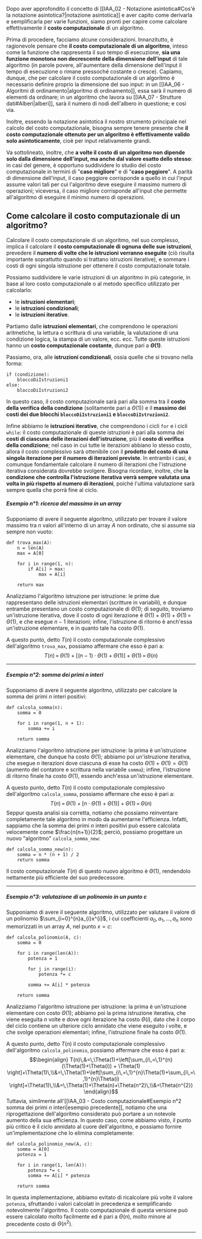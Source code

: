 Dopo aver approfondito il concetto di [[IAA_02 - Notazione asintotica#Cos'è la notazione asintotica?|notazione asintotica]] e aver capito come derivarla e semplificarla per varie funzioni, siamo pronti per capire come calcolare effettivamente il **costo computazionale** di un algoritmo.

Prima di procedere, facciamo alcune considerazioni. Innanzitutto, è ragionevole pensare che **il costo computazionale di un algoritmo**, inteso come la funzione che rappresenta il suo tempo di esecuzione, **sia una funzione monotona non decrescente della dimensione dell'input** di tale algoritmo (in parole povere, all'aumentare della dimensione dell'input il tempo di esecuzione o rimane pressoché costante o cresce). Capiamo, dunque, che per calcolare il costo computazionale di un algoritmo è necessario definire proprio la dimensione del suo input: in un [[IAA_06 - Algoritmi di ordinamento|algoritmo di ordinamento]], essa sarà il numero di elementi da ordinare; in un algoritmo che lavora su [[IAA_07 - Strutture dati#Alberi|alberi]], sarà il numero di nodi dell'albero in questione; e così via.

Inoltre, essendo la notazione asintotica il nostro strumento principale nel calcolo del costo computazionale, bisogna sempre tenere presente che **il costo computazionale ottenuto per un algoritmo è effettivamente valido solo asintoticamente**, cioè per input relativamente grandi.

Va sottolineato, inoltre, che **a volte il costo di un algoritmo non dipende solo dalla dimensione dell'input, ma anche dal valore esatto dello stesso**: in casi del genere, è opportuno suddividere lo studio del costo computazionale in termini di "**caso migliore**" e di "**caso peggiore**". A parità di dimensione dell'input, il caso peggiore corrisponde a quello in cui l'input assume valori tali per cui l'algoritmo deve eseguire il massimo numero di operazioni; viceversa, il caso migliore corrisponde all'input che permette all'algoritmo di eseguire il minimo numero di operazioni.

## Come calcolare il costo computazionale di un algoritmo?

Calcolare il costo computazionale di un algoritmo, nel suo complesso, implica il calcolare il **costo computazionale di ognuna delle sue istruzioni**, prevedere il **numero di volte che le istruzioni verranno eseguite** (ciò risulta importante soprattutto quando si trattano istruzioni iterative), e sommare i costi di ogni singola istruzione per ottenere il costo computazionale totale.

Possiamo suddividere le varie istruzioni di un algoritmo in più categorie, in base al loro costo computazionale o al metodo specifico utilizzato per calcolarlo:
- le **istruzioni elementari**;
- le **istruzioni condizionali**;
- le **istruzioni iterative**.

Partiamo dalle **istruzioni elementari**, che comprendono le operazioni aritmetiche, la lettura o scrittura di una variabile, la valutazione di una condizione logica, la stampa di un valore, ecc. ecc. Tutte queste istruzioni hanno un **costo computazionale costante**, dunque pari a **$\Theta(1)$**.

Passiamo, ora, alle **istruzioni condizionali**, ossia quelle che si trovano nella forma:

```
if (condizione):
	bloccoDiIstruzioni1
else:
	bloccoDiIstruzioni2
```

In questo caso, il costo computazionale sarà pari alla somma tra il **costo della verifica della condizione** (solitamente pari a $\Theta(1)$) e il **massimo dei costi dei due blocchi `bloccoDiIstruzioni1` e `bloccoDiIstruzioni2`**.

Infine abbiamo le **istruzioni iterative**, che comprendono i cicli `for` e i cicli `while`: il costo computazionale di queste istruzioni è pari alla somma dei **costi di ciascuna delle iterazioni dell'istruzione**, più il **costo di verifica della condizione**; nel caso in cui tutte le iterazioni abbiano lo stesso costo, allora il costo complessivo sarà ottenibile con il **prodotto del costo di una singola iterazione per il numero di iterazioni previste**. In entrambi i casi, è comunque fondamentale calcolare il numero di iterazioni che l'istruzione iterativa considerata dovrebbe svolgere. Bisogna ricordare, inoltre, che **la condizione che controlla l'istruzione iterativa verrà sempre valutata una volta in più rispetto al numero di iterazioni**, poiché l'ultima valutazione sarà sempre quella che porrà fine al ciclo.

##### Esempio n°1: ricerca del massimo in un array

Supponiamo di avere il seguente algoritmo, utilizzato per trovare il valore massimo tra $n$ valori all'interno di un array $A$ non ordinato, che si assume sia sempre non vuoto:

```
def trova_max(A):
	n = len(A)                 
	max = A[0]
	
	for i in range(1, n):
		if A[i] > max:
			max = A[i]
	
	return max
```

Analizziamo l'algoritmo istruzione per istruzione: le prime due rappresentano delle istruzioni elementari (scritture in variabili), e dunque entrambe presentano un costo computazionale di $\Theta(1)$; di seguito, troviamo un'istruzione iterativa, dove il costo di ogni iterazione è $\Theta(1)+\Theta(1)+\Theta(1)\,=\,\Theta(1)$, e che esegue $n-1$ iterazioni; infine, l'istruzione di ritorno è anch'essa un'istruzione elementare, e in quanto tale ha costo $\Theta(1)$.

A questo punto, detto $T(n)$ il costo computazionale complessivo dell'algoritmo `trova_max`, possiamo affermare che esso è pari a:
$$T(n)\,=\,\Theta(1)+[(n-1)\cdot \Theta(1)+\Theta(1)]+\Theta(1)\,=\,\Theta(n)$$
___
##### Esempio n°2: somma dei primi $n$ interi

Supponiamo di avere il seguente algoritmo, utilizzato per calcolare la somma dei primi $n$ interi positivi:

```
def calcola_somma(n):
	somma = 0
	
	for i in range(1, n + 1):
		somma += i
	
	return somma
```

Analizziamo l'algoritmo istruzione per istruzione: la prima è un'istruzione elementare, che dunque ha costo $\Theta(1)$; abbiamo poi un'istruzione iterativa, che esegue $n$ iterazioni dove ciascuna di esse ha costo $\Theta(1)+\Theta(1)=\Theta(1)$ (aumento del contatore e scrittura nella variabile `somma`); infine, l'istruzione di ritorno finale ha costo $\Theta(1)$, essendo anch'essa un'istruzione elementare.

A questo punto, detto $T(n)$ il costo computazionale complessivo dell'algoritmo `calcola_somma`, possiamo affermare che esso è pari a:
$$T(n)\,=\,\Theta(1)+[n\cdot \Theta(1)+\Theta(1)]+\Theta(1)\,=\,\Theta(n)$$
Seppur questa analisi sia corretta, notiamo che possiamo reinventare completamente tale algoritmo in modo da aumentarne l'efficienza. Infatti, sappiamo che la somma dei primi $n$ interi positivi può essere calcolata velocemente come $\frac{n(n+1)}{2}$; perciò, possiamo progettare un nuovo "algoritmo" `calcola_somma_new`:

```
def calcola_somma_new(n):
	somma = n * (n + 1) / 2
	return somma
```

Il costo computazionale $T(n)$ di questo nuovo algoritmo è $\Theta(1)$, rendendolo nettamente più efficiente del suo predecessore.
___
##### Esempio n°3: valutazione di un polinomio in un punto $c$

Supponiamo di avere il seguente algoritmo, utilizzato per valutare il valore di un polinomio $\sum_{i=0}^{n}a_{i}x^{i}$, i cui coefficienti $a_{0},\,a_{1},\,\dots,\,a_{n}$ sono memorizzati in un array $A$, nel punto $x=c$:

```
def calcola_polinomio(A, c):
	somma = 0
	
	for i in range(len(A)):
		potenza = 1
		
		for j in range(i):
			potenza *= c
			
		somma += A[i] * potenza
		
	return somma
```

Analizziamo l'algoritmo istruzione per istruzione: la prima è un'istruzione elementare con costo $\Theta(1)$; abbiamo poi la prima istruzione iterativa, che viene eseguita $n$ volte e dove ogni iterazione ha costo $\Theta(i)$, dato che il corpo del ciclo contiene un ulteriore ciclo annidato che viene eseguito $i$ volte, e che svolge operazioni elementari; infine, l'istruzione finale ha costo $\Theta(1)$.

A questo punto, detto $T(n)$ il costo computazionale complessivo dell'algoritmo `calcola_polinomio`, possiamo affermare che esso è pari a:
$$\begin{align} T(n)\,&=\,\Theta(1)+\left[\sum_{i\,=\,1}^{n}(\Theta(1)+\Theta(i)) + \Theta(1) \right]+\Theta(1)\,\\&=\,\Theta(1)+\left[\sum_{i\,=\,1}^{n}\Theta(1)+\sum_{i\,=\,1}^{n}\Theta(i) \right]+\Theta(1)\,\\&=\,\Theta(1)+\Theta(n)+\Theta(n^2)\,\\&=\Theta(n^{2}) \end{align}$$
Tuttavia, similmente all'[[IAA_03 - Costo computazionale#Esempio n°2 somma dei primi $n$ interi|esempio precedente]], notiamo che una riprogettazione dell'algoritmo considerato può portare a un notevole aumento della sua efficienza. In questo caso, come abbiamo visto, il punto più critico è il ciclo annidato al cuore dell'algoritmo, e possiamo fornire un'implementazione che lo elimina completamente:

```
def calcola_polinomio_new(A, c):
	somma = A[0]
	potenza = 1
	
	for i in range(1, len(A)):
		potenza *= c
		somma += A[i] * potenza
	
	return somma
```

In questa implementazione, abbiamo evitato di ricalcolare più volte il valore `potenza`, sfruttando i valori calcolati in precedenza e semplificando notevolmente l'algoritmo. Il costo computazionale di questa versione può essere calcolato molto facilmente ed è pari a $\Theta(n)$, molto minore al precedente costo di $\Theta(n^{2})$.
___


